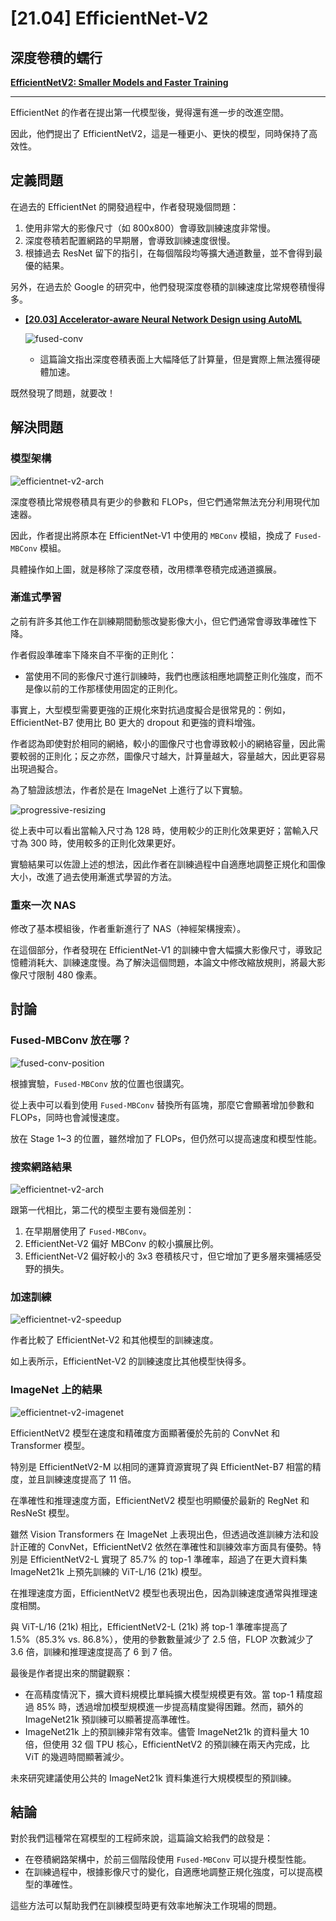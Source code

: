 # [21.04] EfficientNet-V2

## 深度卷積的蠕行

[**EfficientNetV2: Smaller Models and Faster Training**](https://arxiv.org/abs/2104.00298)

---

EfficientNet 的作者在提出第一代模型後，覺得還有進一步的改進空間。

因此，他們提出了 EfficientNetV2，這是一種更小、更快的模型，同時保持了高效性。

## 定義問題

在過去的 EfficientNet 的開發過程中，作者發現幾個問題：

1. 使用非常大的影像尺寸（如 800x800）會導致訓練速度非常慢。
2. 深度卷積若配置網路的早期層，會導致訓練速度很慢。
3. 根據過去 ResNet 留下的指引，在每個階段均等擴大通道數量，並不會得到最優的結果。

另外，在過去於 Google 的研究中，他們發現深度卷積的訓練速度比常規卷積慢得多。

- [**[20.03] Accelerator-aware Neural Network Design using AutoML**](https://arxiv.org/abs/2003.02838)

  ![fused-conv](./img/img2.jpg)

  - 這篇論文指出深度卷積表面上大幅降低了計算量，但是實際上無法獲得硬體加速。

既然發現了問題，就要改！

## 解決問題

### 模型架構

![efficientnet-v2-arch](./img/img1.jpg)

深度卷積比常規卷積具有更少的參數和 FLOPs，但它們通常無法充分利用現代加速器。

因此，作者提出將原本在 EfficientNet-V1 中使用的 `MBConv` 模組，換成了 `Fused-MBConv` 模組。

具體操作如上圖，就是移除了深度卷積，改用標準卷積完成通道擴展。

### 漸進式學習

之前有許多其他工作在訓練期間動態改變影像大小，但它們通常會導致準確性下降。

作者假設準確率下降來自不平衡的正則化：

- 當使用不同的影像尺寸進行訓練時，我們也應該相應地調整正則化強度，而不是像以前的工作那樣使用固定的正則化。

事實上，大型模型需要更強的正規化來對抗過度擬合是很常見的：例如，EfficientNet-B7 使用比 B0 更大的 dropout 和更強的資料增強。

作者認為即使對於相同的網絡，較小的圖像尺寸也會導致較小的網絡容量，因此需要較弱的正則化；反之亦然，圖像尺寸越大，計算量越大，容量越大，因此更容易出現過擬合。

為了驗證該想法，作者於是在 ImageNet 上進行了以下實驗。

![progressive-resizing](./img/img7.jpg)

從上表中可以看出當輸入尺寸為 128 時，使用較少的正則化效果更好；當輸入尺寸為 300 時，使用較多的正則化效果更好。

實驗結果可以佐證上述的想法，因此作者在訓練過程中自適應地調整正規化和圖像大小，改進了過去使用漸進式學習的方法。

### 重來一次 NAS

修改了基本模組後，作者重新進行了 NAS（神經架構搜索）。

在這個部分，作者發現在 EfficientNet-V1 的訓練中會大幅擴大影像尺寸，導致記憶體消耗大、訓練速度慢。為了解決這個問題，本論文中修改縮放規則，將最大影像尺寸限制 480 像素。

## 討論

### Fused-MBConv 放在哪？

![fused-conv-position](./img/img3.jpg)

根據實驗，`Fused-MBConv` 放的位置也很講究。

從上表中可以看到使用 `Fused-MBConv` 替換所有區塊，那麼它會顯著增加參數和 FLOPs，同時也會減慢速度。

放在 Stage 1~3 的位置，雖然增加了 FLOPs，但仍然可以提高速度和模型性能。

### 搜索網路結果

![efficientnet-v2-arch](./img/img4.jpg)

跟第一代相比，第二代的模型主要有幾個差別：

1. 在早期層使用了 `Fused-MBConv`。
2. EfficientNet-V2 偏好 MBConv 的較小擴展比例。
3. EfficientNet-V2 偏好較小的 3x3 卷積核尺寸，但它增加了更多層來彌補感受野的損失。

### 加速訓練

![efficientnet-v2-speedup](./img/img5.jpg)

作者比較了 EfficientNet-V2 和其他模型的訓練速度。

如上表所示，EfficientNet-V2 的訓練速度比其他模型快得多。

### ImageNet 上的結果

![efficientnet-v2-imagenet](./img/img6.jpg)

EfficientNetV2 模型在速度和精確度方面顯著優於先前的 ConvNet 和 Transformer 模型。

特別是 EfficientNetV2-M 以相同的運算資源實現了與 EfficientNet-B7 相當的精度，並且訓練速度提高了 11 倍。

在準確性和推理速度方面，EfficientNetV2 模型也明顯優於最新的 RegNet 和 ResNeSt 模型。

雖然 Vision Transformers 在 ImageNet 上表現出色，但透過改進訓練方法和設計正確的 ConvNet，EfficientNetV2 依然在準確性和訓練效率方面具有優勢。特別是 EfficientNetV2-L 實現了 85.7% 的 top-1 準確率，超過了在更大資料集 ImageNet21k 上預先訓練的 ViT-L/16 (21k) 模型。

在推理速度方面，EfficientNetV2 模型也表現出色，因為訓練速度通常與推理速度相關。

與 ViT-L/16 (21k) 相比，EfficientNetV2-L (21k) 將 top-1 準確率提高了 1.5%（85.3% vs. 86.8%），使用的參數數量減少了 2.5 倍，FLOP 次數減少了 3.6 倍，訓練和推理速度提高了 6 到 7 倍。

最後是作者提出來的關鍵觀察：

- 在高精度情況下，擴大資料規模比單純擴大模型規模更有效。當 top-1 精度超過 85% 時，透過增加模型規模進一步提高精度變得困難。然而，額外的 ImageNet21k 預訓練可以顯著提高準確性。
- ImageNet21k 上的預訓練非常有效率。儘管 ImageNet21k 的資料量大 10 倍，但使用 32 個 TPU 核心，EfficientNetV2 的預訓練在兩天內完成，比 ViT 的幾週時間顯著減少。

未來研究建議使用公共的 ImageNet21k 資料集進行大規模模型的預訓練。

## 結論

對於我們這種常在寫模型的工程師來說，這篇論文給我們的啟發是：

- 在卷積網路架構中，於前三個階段使用 `Fused-MBConv` 可以提升模型性能。
- 在訓練過程中，根據影像尺寸的變化，自適應地調整正規化強度，可以提高模型的準確性。

這些方法可以幫助我們在訓練模型時更有效率地解決工作現場的問題。
